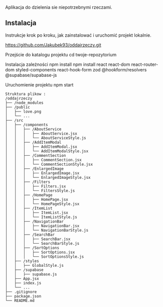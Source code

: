 Aplikacja do dzielenia sie niepotrzebnymi rzeczami. 

## Instalacja

Instrukcje krok po kroku, jak zainstalować i uruchomić projekt lokalnie.


https://github.com/Jakubek93/oddajrzeczy.git

 Przejście do katalogu projektu
cd twoje-repozytorium

 Instalacja zależności
npm install
npm install react react-dom react-router-dom styled-components react-hook-form zod @hookform/resolvers @supabase/supabase-js

Uruchomienie projektu
npm start


```
Struktura plikow :
/oddajrzeczy
├── /node_modules
├── /public
│   ├── love.png
│   └── ...
├── /src
│   ├── /components
│   │   ├── /AboutService
│   │   │   ├── AboutService.jsx
│   │   │   └── AboutServiceStyle.js
│   │   ├── /AddItemModal
│   │   │   ├── AddItemModal.jsx
│   │   │   └── AddItemModalStyle.jsx
│   │   ├── /CommentSection
│   │   │   ├── CommentSection.jsx
│   │   │   └── CommentSectionStyle.jsx
│   │   ├── /EnlargedImage
│   │   │   ├── EnlargedImage.jsx
│   │   │   └── EnlargedImageStyle.jsx
│   │   ├── /Filters
│   │   │   ├── Filters.jsx
│   │   │   └── FiltersStyle.js
│   │   ├── /HomePage
│   │   │   ├── HomePage.jsx
│   │   │   └── HomePageStyle.jsx
│   │   ├── /ItemList
│   │   │   ├── ItemList.jsx
│   │   │   └── ItemListStyle.js
│   │   ├── /NavigationBar
│   │   │   ├── NavigationBar.jsx
│   │   │   └── NavigationBarStyle.js
│   │   ├── /SearchBar
│   │   │   ├── SearchBar.jsx
│   │   │   └── SearchBarStyle.js
│   │   ├── /SortOptions
│   │   │   ├── SortOptions.jsx
│   │   │   └── SortOptionsStyle.js
│   ├── /styles
│   │   ├── GlobalStyle.js
│   ├── /supabase
│   │   ├── supabase.js
│   ├── App.jsx
│   ├── index.js
│   └── ...
├── .gitignore
├── package.json
└── README.md
